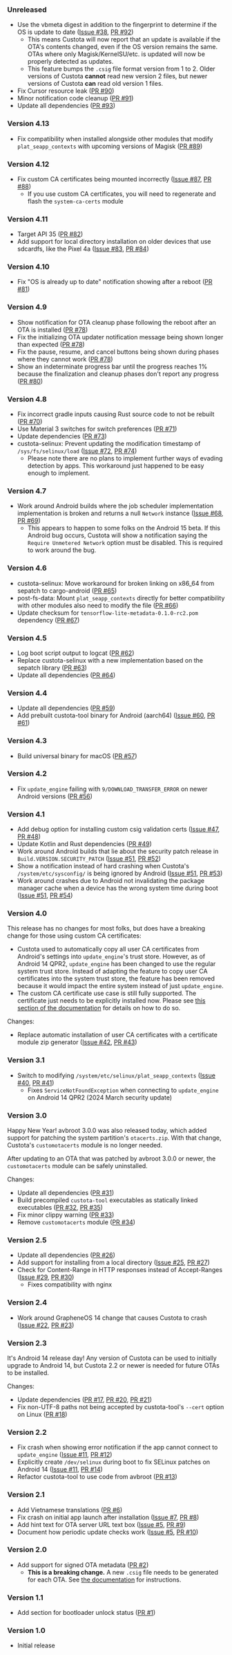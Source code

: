 <!--
    When adding new changelog entries, use [Issue #0] to link to issues and
    [PR #0] to link to pull requests. Then run:

        ./gradlew changelogUpdateLinks

    to update the actual links at the bottom of the file.
-->

### Unreleased

* Use the vbmeta digest in addition to the fingerprint to determine if the OS is update to date ([Issue #38], [PR #92])
  * This means Custota will now report that an update is available if the OTA's contents changed, even if the OS version remains the same. OTAs where only Magisk/KernelSU/etc. is updated will now be properly detected as updates.
  * This feature bumps the `.csig` file format version from 1 to 2. Older versions of Custota **cannot** read new version 2 files, but newer versions of Custota **can** read old version 1 files.
* Fix Cursor resource leak ([PR #90])
* Minor notification code cleanup ([PR #91])
* Update all dependencies ([PR #93])

### Version 4.13

* Fix compatibility when installed alongside other modules that modify `plat_seapp_contexts` with upcoming versions of Magisk ([PR #89])

### Version 4.12

* Fix custom CA certificates being mounted incorrectly ([Issue #87], [PR #88])
  * If you use custom CA certificates, you will need to regenerate and flash the `system-ca-certs` module

### Version 4.11

* Target API 35 ([PR #82])
* Add support for local directory installation on older devices that use sdcardfs, like the Pixel 4a ([Issue #83], [PR #84])

### Version 4.10

* Fix "OS is already up to date" notification showing after a reboot ([PR #81])

### Version 4.9

* Show notification for OTA cleanup phase following the reboot after an OTA is installed ([PR #78])
* Fix the initializing OTA updater notification message being shown longer than expected ([PR #78])
* Fix the pause, resume, and cancel buttons being shown during phases where they cannot work ([PR #78])
* Show an indeterminate progress bar until the progress reaches 1% because the finalization and cleanup phases don't report any progress ([PR #80])

### Version 4.8

* Fix incorrect gradle inputs causing Rust source code to not be rebuilt ([PR #70])
* Use Material 3 switches for switch preferences ([PR #71])
* Update dependencies ([PR #73])
* custota-selinux: Prevent updating the modification timestamp of `/sys/fs/selinux/load` ([Issue #72], [PR #74])
  * Please note there are no plans to implement further ways of evading detection by apps. This workaround just happened to be easy enough to implement.

### Version 4.7

* Work around Android builds where the job scheduler implementation implementation is broken and returns a null `Network` instance ([Issue #68], [PR #69])
  * This appears to happen to some folks on the Android 15 beta. If this Android bug occurs, Custota will show a notification saying the `Require Unmetered Network` option must be disabled. This is required to work around the bug.

### Version 4.6

* custota-selinux: Move workaround for broken linking on x86_64 from sepatch to cargo-android ([PR #65])
* post-fs-data: Mount `plat_seapp_contexts` directly for better compatibility with other modules also need to modify the file ([PR #66])
* Update checksum for `tensorflow-lite-metadata-0.1.0-rc2.pom` dependency ([PR #67])

### Version 4.5

* Log boot script output to logcat ([PR #62])
* Replace custota-selinux with a new implementation based on the sepatch library ([PR #63])
* Update all dependencies ([PR #64])

### Version 4.4

* Update all dependencies ([PR #59])
* Add prebuilt custota-tool binary for Android (aarch64) ([Issue #60], [PR #61])

### Version 4.3

* Build universal binary for macOS ([PR #57])

### Version 4.2

* Fix `update_engine` failing with `9/DOWNLOAD_TRANSFER_ERROR` on newer Android versions ([PR #56])

### Version 4.1

* Add debug option for installing custom csig validation certs ([Issue #47], [PR #48])
* Update Kotlin and Rust dependencies ([PR #49])
* Work around Android builds that lie about the security patch release in `Build.VERSION.SECURITY_PATCH` ([Issue #51], [PR #52])
* Show a notification instead of hard crashing when Custota's `/system/etc/sysconfig/` is being ignored by Android ([Issue #51], [PR #53])
* Work around crashes due to Android not invalidating the package manager cache when a device has the wrong system time during boot ([Issue #51], [PR #54])

### Version 4.0

This release has no changes for most folks, but does have a breaking change for those using custom CA certificates:

* Custota used to automatically copy all user CA certificates from Android's settings into `update_engine`'s trust store. However, as of Android 14 QPR2, `update_engine` has been changed to use the regular system trust store. Instead of adapting the feature to copy user CA certificates into the system trust store, the feature has been removed because it would impact the entire system instead of just `update_engine`.
* The custom CA certificate use case is still fully supported. The certificate just needs to be explicitly installed now. Please see [this section of the documentation](./README.md#https) for details on how to do so.

Changes:

* Replace automatic installation of user CA certificates with a certificate module zip generator ([Issue #42], [PR #43])

### Version 3.1

* Switch to modifying `/system/etc/selinux/plat_seapp_contexts` ([Issue #40], [PR #41])
  * Fixes `ServiceNotFoundException` when connecting to `update_engine` on Android 14 QPR2 (2024 March security update)

### Version 3.0

Happy New Year! avbroot 3.0.0 was also released today, which added support for patching the system partition's `otacerts.zip`. With that change, Custota's `customotacerts` module is no longer needed.

After updating to an OTA that was patched by avbroot 3.0.0 or newer, the `customotacerts` module can be safely uninstalled.

Changes:

* Update all dependencies ([PR #31])
* Build precompiled `custota-tool` executables as statically linked executables ([PR #32], [PR #35])
* Fix minor clippy warning ([PR #33])
* Remove `customotacerts` module ([PR #34])

### Version 2.5

* Update all dependencies ([PR #26])
* Add support for installing from a local directory ([Issue #25], [PR #27])
* Check for Content-Range in HTTP responses instead of Accept-Ranges ([Issue #29], [PR #30])
  * Fixes compatibility with nginx

### Version 2.4

* Work around GrapheneOS 14 change that causes Custota to crash ([Issue #22], [PR #23])

### Version 2.3

It's Android 14 release day! Any version of Custota can be used to initially upgrade to Android 14, but Custota 2.2 or newer is needed for future OTAs to be installed.

Changes:

* Update dependencies ([PR #17], [PR #20], [PR #21])
* Fix non-UTF-8 paths not being accepted by custota-tool's `--cert` option on Linux ([PR #18])

### Version 2.2

* Fix crash when showing error notification if the app cannot connect to `update_engine` ([Issue #11], [PR #12])
* Explicitly create `/dev/selinux` during boot to fix SELinux patches on Android 14 ([Issue #11], [PR #14])
* Refactor custota-tool to use code from avbroot ([PR #13])

### Version 2.1

* Add Vietnamese translations ([PR #6])
* Fix crash on initial app launch after installation ([Issue #7], [PR #8])
* Add hint text for OTA server URL text box ([Issue #5], [PR #9])
* Document how periodic update checks work ([Issue #5], [PR #10])

### Version 2.0

* Add support for signed OTA metadata ([PR #2])
    * **This is a breaking change.** A new `.csig` file needs to be generated for each OTA. See [the documentation](./README.md#ota-server) for instructions.

### Version 1.1

* Add section for bootloader unlock status ([PR #1])

### Version 1.0

* Initial release

<!-- Do not manually edit the lines below. Use `./gradlew changelogUpdateLinks` to regenerate. -->
[Issue #5]: https://github.com/chenxiaolong/Custota/issues/5
[Issue #7]: https://github.com/chenxiaolong/Custota/issues/7
[Issue #11]: https://github.com/chenxiaolong/Custota/issues/11
[Issue #22]: https://github.com/chenxiaolong/Custota/issues/22
[Issue #25]: https://github.com/chenxiaolong/Custota/issues/25
[Issue #29]: https://github.com/chenxiaolong/Custota/issues/29
[Issue #38]: https://github.com/chenxiaolong/Custota/issues/38
[Issue #40]: https://github.com/chenxiaolong/Custota/issues/40
[Issue #42]: https://github.com/chenxiaolong/Custota/issues/42
[Issue #47]: https://github.com/chenxiaolong/Custota/issues/47
[Issue #51]: https://github.com/chenxiaolong/Custota/issues/51
[Issue #60]: https://github.com/chenxiaolong/Custota/issues/60
[Issue #68]: https://github.com/chenxiaolong/Custota/issues/68
[Issue #72]: https://github.com/chenxiaolong/Custota/issues/72
[Issue #83]: https://github.com/chenxiaolong/Custota/issues/83
[Issue #87]: https://github.com/chenxiaolong/Custota/issues/87
[PR #1]: https://github.com/chenxiaolong/Custota/pull/1
[PR #2]: https://github.com/chenxiaolong/Custota/pull/2
[PR #6]: https://github.com/chenxiaolong/Custota/pull/6
[PR #8]: https://github.com/chenxiaolong/Custota/pull/8
[PR #9]: https://github.com/chenxiaolong/Custota/pull/9
[PR #10]: https://github.com/chenxiaolong/Custota/pull/10
[PR #12]: https://github.com/chenxiaolong/Custota/pull/12
[PR #13]: https://github.com/chenxiaolong/Custota/pull/13
[PR #14]: https://github.com/chenxiaolong/Custota/pull/14
[PR #17]: https://github.com/chenxiaolong/Custota/pull/17
[PR #18]: https://github.com/chenxiaolong/Custota/pull/18
[PR #20]: https://github.com/chenxiaolong/Custota/pull/20
[PR #21]: https://github.com/chenxiaolong/Custota/pull/21
[PR #23]: https://github.com/chenxiaolong/Custota/pull/23
[PR #26]: https://github.com/chenxiaolong/Custota/pull/26
[PR #27]: https://github.com/chenxiaolong/Custota/pull/27
[PR #30]: https://github.com/chenxiaolong/Custota/pull/30
[PR #31]: https://github.com/chenxiaolong/Custota/pull/31
[PR #32]: https://github.com/chenxiaolong/Custota/pull/32
[PR #33]: https://github.com/chenxiaolong/Custota/pull/33
[PR #34]: https://github.com/chenxiaolong/Custota/pull/34
[PR #35]: https://github.com/chenxiaolong/Custota/pull/35
[PR #41]: https://github.com/chenxiaolong/Custota/pull/41
[PR #43]: https://github.com/chenxiaolong/Custota/pull/43
[PR #48]: https://github.com/chenxiaolong/Custota/pull/48
[PR #49]: https://github.com/chenxiaolong/Custota/pull/49
[PR #52]: https://github.com/chenxiaolong/Custota/pull/52
[PR #53]: https://github.com/chenxiaolong/Custota/pull/53
[PR #54]: https://github.com/chenxiaolong/Custota/pull/54
[PR #56]: https://github.com/chenxiaolong/Custota/pull/56
[PR #57]: https://github.com/chenxiaolong/Custota/pull/57
[PR #59]: https://github.com/chenxiaolong/Custota/pull/59
[PR #61]: https://github.com/chenxiaolong/Custota/pull/61
[PR #62]: https://github.com/chenxiaolong/Custota/pull/62
[PR #63]: https://github.com/chenxiaolong/Custota/pull/63
[PR #64]: https://github.com/chenxiaolong/Custota/pull/64
[PR #65]: https://github.com/chenxiaolong/Custota/pull/65
[PR #66]: https://github.com/chenxiaolong/Custota/pull/66
[PR #67]: https://github.com/chenxiaolong/Custota/pull/67
[PR #69]: https://github.com/chenxiaolong/Custota/pull/69
[PR #70]: https://github.com/chenxiaolong/Custota/pull/70
[PR #71]: https://github.com/chenxiaolong/Custota/pull/71
[PR #73]: https://github.com/chenxiaolong/Custota/pull/73
[PR #74]: https://github.com/chenxiaolong/Custota/pull/74
[PR #78]: https://github.com/chenxiaolong/Custota/pull/78
[PR #80]: https://github.com/chenxiaolong/Custota/pull/80
[PR #81]: https://github.com/chenxiaolong/Custota/pull/81
[PR #82]: https://github.com/chenxiaolong/Custota/pull/82
[PR #84]: https://github.com/chenxiaolong/Custota/pull/84
[PR #88]: https://github.com/chenxiaolong/Custota/pull/88
[PR #89]: https://github.com/chenxiaolong/Custota/pull/89
[PR #90]: https://github.com/chenxiaolong/Custota/pull/90
[PR #91]: https://github.com/chenxiaolong/Custota/pull/91
[PR #92]: https://github.com/chenxiaolong/Custota/pull/92
[PR #93]: https://github.com/chenxiaolong/Custota/pull/93
